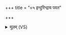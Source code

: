 +++
title = "०५ इन्दुरिन्द्राय पवत"

+++
<details><summary>मूलम् (VS)</summary>

इन्दु॒रिन्द्रा॑य पवत॒ इति॑ दे॒वासो॑ अब्रुवन्। वा॒चस्पति॑र्मखस्यते॒ विश्व॒स्येशा॑न॒ ओज॑सा ॥
</details>